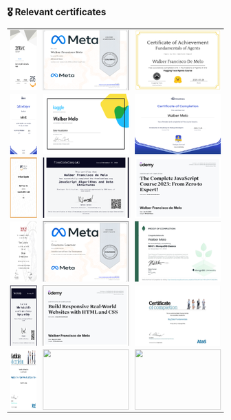 ## 🎖️ Relevant certificates

<table>
  <tr>
    <td><img src="AWS Generative AI.png" alt="AWS Generative AI Certificate" width="200" height="140"/></td>
    <td><img src="Advanced React Meta.png" alt="Advanced React Meta Certificate" width="200" height="140"/></td>
    <td><img src="/Fundamentals of AI Agents.jpeg" alt="Fundamentals of AI Agents" width="200" height="140"/></td>
  </tr>
  <tr>
    <td><img src="Cloudinary for React Developers.png" alt="Cloudinary for React Developers Certificate" width="200" height="140"/></td>
    <td><img src="Data Visualization.png" alt="Kaggle Data Visualization" width="200" height="140"/></td>
    <td><img src="Introduction to Cloudinary for Node.js Developers.png" alt="Introduction to Cloudinary for Node.js Developers Certificate" width="200" height="140"/></td>
  </tr>
  <tr>
    <td><img src="Introduction to elastick AWS.png" alt="Introduction to Elastic AWS Certificate" width="200" height="140"/></td>
    <td><img src="JavaScript Algorithms and Data Structures.png" alt="JavaScript Algorithms and Data Structures Certificate" width="200" height="140"/></td>
    <td><img src="JavaScript.png" alt="JavaScript Certificate" width="200" height="140"/></td>
  </tr>
  <tr>
    <td><img src="Master in Software Development.png" alt="Master in Software Development Certificate" width="200" height="140"/></td>
    <td><img src="Meta - Introduction to Front-End Development.png" alt="Meta Introduction to Front-End Development Certificate" width="200" height="140"/></td>
    <td><img src="MongoDB basics.png" alt="MongoDB Basics Certificate" width="200" height="140"/></td>
  </tr>
  <tr>
    <td><img src="Responsive Web Design.png" alt="Responsive Web Design Certificate" width="200" height="140"/></td>
    <td><img src="Responsive websites html and css.png" alt="Responsive Websites HTML and CSS Certificate" width="200" height="140"/></td>
    <td><img src="Big Data basic fundamentals.png" alt="Big Data Basic Fundamentals Certificate" width="200" height="140"/></td>
  </tr>
  <tr>
    <td><img src="Complex Data Types in Python - Working with Lists & Tuples in Python.png" alt="Complex Data Types in Python Certificate" width="200" height="140"/></td>
    <td><img src="" alt="" width="200" height="140"/></td>
    <td><img src="" alt="" width="200" height="140"/></td>
  </tr>
</table>
